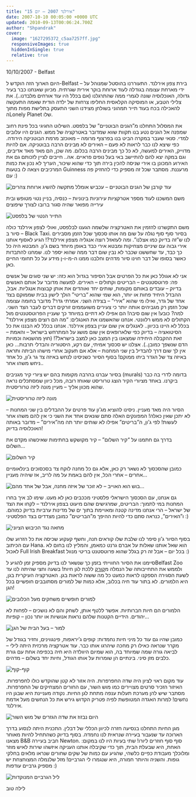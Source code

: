 ```yaml
---
title: "אירלנד 2007 – יום 15"
date: 2007-10-10 00:05:00 +0000 UTC
updated: 2010-09-13T00:06:24.700Z
author: "Shpandrak"
cover:
  image: "1627295372_c5aa7257ff.jpg"
  responsiveImages: true
  hiddenInSingle: true
  relative: true
---
```


10/10/2007 - Belfast

היום הארוך הזה הוקדש ל-Belfast – בירת צפון אירלנד. התעוררנו בהוסטל שמנוהל על ידי מארחת עצומה בגודלה לעוד ארוחת בוקר אירית שגרתית. מכיוון שאנחנו כבר בעיר גדולה, האוכלוסיה שונה לגמרי ממה שהתרגלנו (אם בכלל היו עוד אורחים מלבדנו..). את צלילי הטבע, או המוסיקה הקלאסית החליפו צרחות של ילדה הודית שאמהּ התעקשה להאכילה בכח בעוד תייר תמהוני בשולחן מצידנו השני התעסק בתלישת מפות מתוך הLonely Planet שלו.

את המסלול התחלנו מ”הגנים הבוטניים” של בלפסט. השילוט החגיגי בכל פינת רחוב שמפנה אל הגנים נטע בנו תקוות שווא שמדובר באטרקציה של ממש. הגנים היו עלובים למדי. סנאי שעבר במקרה הביט בנו בפרצוף מרומה – מאוכזב מרמת הבוטניקה הירודה. כפי שיצא לנו כבר לראות לא פעם – האירים לא מבינים הרבה בבוטניקה. אם להיות מדוייק, האירים למעשה, לא כל כך מבינים הרבה בכלום. מה שכן, הם מאד מאד אדיבים, וגם במקה יצא להם להתיישב באי בעל נופים פראיים. אה.. חייבים לציין לזכותם גם את האירוע המכונן בו אירי שניסה להכין בירה תוך כדי שהוא שיכור, העריך לא נכון את כמות המרכיבים ויצאה לו בטעות Guinness מרעננת. מסתבר שכל זה מספיק כדי להחזיק פה עם :)

![](1626437074_c6b255cbe4.jpg "עוד קורבן של הגנים הבוטניים – עכביש אומלל מתקשה להשיג ארוחת צהרים")

משם המשכנו לעוד מספר אטרקציות עירוניות בינוניות – כנסיה, בניין נטוי מטופש ובית עירייה מפואר שהיה סגור ברובו לצורך שיפוצים

![](1626483106_e04fe6840a.jpg "התייר הנטוי של בלפסט")

משם התקשרנו להזמין את האטרקציה שלשמה הגענו לבלפסט, ואולי לצפון אירלנד כולה – סיור ב Black Taxi. בסיור סוף סוף נגלה על שום מה אותו סכסוך שכל הזמן מסבירים לנו ש”זה בדיוק כמו אצלנו”. ומה לעזאזל רוצה אנגליה מצפון אירלנד?! הגיע לאסוף אותנו אירי גבוה עם שיניים מצחיקות ומבטא אירי כבד באופן מיוחד בשם ג’ון. המבטא היה כל כך כבד, עד שחששנו שכבר לא נבין שום דבר ממה שהוא יספר לנו. שמחנו להתבדות כאשר בסופו של דבר חוינו סיור מדהים וחלבנו ממנו ה-מ-ו-ן מידע על כל תחומי החיים כאן.

אני לא אגולל כאן את כל הפרטים אבל הסיפור בגדול הוא כזה: יש שני סוגים של אנשים פה: פרוטסטנטים – הבריטים וקתולים – האירים. למעשה מדובר על אותם האנשים בדיוק – עובדים באותם מקומות, שותים יחד ואוהדים את אותן קבוצות אנגליות. אבל, ההבדל היחיד פחות או יותר, הוא שמי שהוא “בריטי” הולך לישון בבית שממוקם בצד אחד של גדר, ואילו מי שהוא “אירי” – בצידה השני. אמרתי גדר? מדובר בחומה עצומה שכל הזמן רק מגביהים אותה יותר כי צעירים משועממים זורקים דברים לעבר הצד השני. למה? כובע! אין שום סיבה! הם אפילו לא דתיים במיוחד כך שעניין הפרוטסטנטים מול הקתולים לא ממש רלוונטי. אנחנו שהאשמנו את האנגלים: “מה הם רוצים מצפון אירלנד” בכלל לא היינו בכיוון.. לאנגלים אין שום עניין בצפון אירלנד. אנחנו בכלל לא הבננו את כל הסיטואציה – בדיוק כפי שלארופאים אין שום מושג על המתרחש בישראל – והאמת – זאת ההקבלה היחידה שמצאנו בין המצב כאן למצב בישראל?! (חוץ מהשנאה וכמויות הדם שנשפך כמובן..). אצלנו יש סכסוך אמיתי, עם רקע, היסטוריה והבדלי תרבות… כאן אין לך שום דרך להבדיל בין שני המחנות – אלא אם תעקוב אחרי מישהו הביתה ותראה באיזה צד של הגדר ביתו ממוקם! בסוף הסיור כשניסינו לנחש באיזה צד גר ג’ון, כל אחד ניחש משהו אחר..

בסיור עברנו בהרבה מקומות בהם יש ציורי קיר מגניבים (murals) בדומה לדרי בה כבר ביקרנו. באחד מציורי הקיר הוצג טרוריסט שאוחז רובה, מכל כיוון שמסתכלים נראה שהוא מכוון אליך – מעיין מונה ליזה טרוריסטית.

![](1625734391_cbecd28838.jpg "מונה ליזה טרוריסטית")

הסיור היה מאד מעניין. ניסינו להוציא מג’ון עוד פרטים על ההבדלים בין שני המחנות – לא יתכן שאין כאלה! המפונקים האלה סתם שונאים אחד את השני כי אין להם משהו אחר לעשות! לפי ג’ון, ה”בריטים” אפילו לא שותים יותר תה מה”אירים” – מדובר באותה האוכלוסיה בדיוק!

בדרך גם חתמנו על “קיר השלום” – קיר מקושקש בחתימות שאיכשהו מקדם את השלום…

![](1626790002_e92729b4ac.jpg "קיר השלום")

כמובן שהסכסוך לא נשאר רק כאן, אלא גם כל מחנה לוקח צד בסכסוכים בינלאומיים אחרים – אחרי הכל, אין להם באמת על מה לריב, אז שיהיה מעניין…

![](1626011397_3f814cbc29.jpg "בוש הוא האוייב – לא זוכר של איזה מחנה, אבל של אחד מהם…")

גם אנחנו, עם הסכסוך הישראלי פלסטיני מככבים כאן לא מעט. שימו לב איך בחרו המחנות במי לתמוך: הבריטים, שמרגישים שהם מיעוט בצפון אירלנד – לקחו את הצד של ישראל – הרי אנחנו מדינה קטנה ומאויימת בתוך ים של מדינות ערביות בדיוק כמוהם. ו”האירים”, כנראה סתם כדי להיות ההיפך מ”הבריטים” כמובן מצדדים בצד הפלסטיני :)

![](1626967686_67335a0184.jpg "מחאה נגד הכיבוש הציוני")

בסוף הסיור ג’ון סיפר לנו שלבת שלו קוראים חנה, וחשף קעקוע שכיסה את כל הזרוע שלו עם הכיתוב Hana. הוא שאל אותנו שאלות על אברם גרנט כמאמן, והמליץ לנו בחום לא לאכול Full Irish Breakfast בכל יום – אבל זה רק בגלל שהוא פרוטסטנט בריטי מנוול :)

סיימנו את הסיור החווייתי בזמן כך שנשאר לנו בדיוק מספיק זמן להגיע לBelfast Zoo ולממש את התחייבותה של הנמלה מ[קורק](http://shpandrak.blogspot.com/2007/09/2007-4.html) ללכת לגן חיות! בשעה וחצי שהיתה לנו עד לשעת הסגירה הספקנו לראות כמעט כל מה ששוה לראות בגן. האטרקציה העיקרית בגן, היא הלמורים. לא בתור עוד חיה בכלוב, אלא כמות של למורים מסתובבים חופשיים בכל הגן!

![](1626148883_7dbe3f1a80.jpg "למורים חופשיים משחקים מעל הכלובים")

הלמורים הם חיות חברותיות. אפשר ללטף אותן, לשחק והם לא נושכים – לפחות לא יהודים. הידיים הקטנות שלהם נראות אנושיות או יותר נכון – קופיות…

![](1626094739_b45b399b96.jpg "למור – בעל הבית של הגן")

כמובן שהיו גם עוד כל מיני חיות נחמדות: קופים ג’יראפות, פינגווינים, וחזיר בגודל של מקרר שנראה כאילו רק מחכה שיהרגו אותו כבר. עוד אטרקציה מרכזית היתה לילי – לביאה גורה שמה שמיוחד בה, הוא שמיום היוולדה היא חיה בכפיפה אחת עם גורת כלבים מזן סיני. בינתיים הן שומרות על אותו הגודל, וחיות יחד בשלום – מדהים.

![](1627295372_c5aa7257ff.jpg "קוף-קוף")

עוד מקום ראוי לציון היה שדה החפרפרות. היה אזור לא קטן שהוקדש כולו לחפרפרות. האיזור הזכיר סרטים מצויירים כמו מוש השור, עם החורים המצחיקים של החפרפרות. מסתבר שיש להן מערכת תעלות ענפה מתחת לגן החיות. נקודה מעניינת היא שבגן היו נחשים! למרות האגדה המטופשת לפיה פטריק הקדוש גירש את כל הנחשים מעל אדמת אירלנד.

![](1627524682_0a9550796e.jpg "היום נבזוז את שדה הגזרים של מוש השור")

מגן החיות התחלנו בנסיעה חזרה לכיוון הכללי של דבלין. התכנית היתה לנסוע בדרך הארוכה עד שנעבור בעיירה שנראית לנו נחמדה. בסוף בדיוק כשהתחיל להיות מאוחר מצאנו B&amp;B חביב בעיירה Newton. סוף סוף חוזרים ליורו! שתי בעיות היו לנו במקום: האחת, היא שבעלת הבית, תוך כדי שקיבלה אותנו העניקה איזשהו שירות לאיש מוזר ומלוכלך מעבודת כפיים כלשהי, שהגיע עם כמות של שקים שחורים שנראו מלאים בחלקי גופות. והשניה והיותר חמורה, היא שנגמרו לי הגרביים! מזל שלנמלה המצוחצחת יש מספיק גרביים עודפות :)

![](1627653354_571e26e04b.jpg "ליל הגרביים המנוקדות")

לילה טוב
